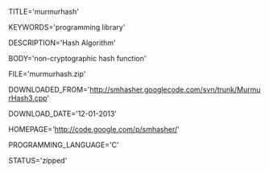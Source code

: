 
TITLE='murmurhash'

KEYWORDS='programming library'

DESCRIPTION='Hash Algorithm'

BODY='non-cryptographic hash function'

FILE='murmurhash.zip'

DOWNLOADED_FROM='http://smhasher.googlecode.com/svn/trunk/MurmurHash3.cpp'

DOWNLOAD_DATE='12-01-2013'

HOMEPAGE='http://code.google.com/p/smhasher/'

PROGRAMMING_LANGUAGE='C'

STATUS='zipped'